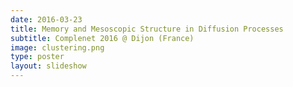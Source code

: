 ```yaml
---
date: 2016-03-23
title: Memory and Mesoscopic Structure in Diffusion Processes
subtitle: Complenet 2016 @ Dijon (France)
image: clustering.png
type: poster
layout: slideshow
---
```


